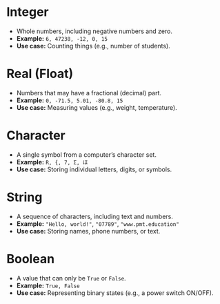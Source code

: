 # Integer
- Whole numbers, including negative numbers and zero.
- **Example:** `6, 47238, -12, 0, 15`
- **Use case:** Counting things (e.g., number of students).
# Real (Float)
- Numbers that may have a fractional (decimal) part.
- **Example:** `0, -71.5, 5.01, -80.8, 15`
- **Use case:** Measuring values (e.g., weight, temperature).
# Character
- A single symbol from a computer’s character set.
- **Example:** `R, {, 7, Σ, ほ`
- **Use case:** Storing individual letters, digits, or symbols.
# String
- A sequence of characters, including text and numbers.
- **Example:** `"Hello, world!"`, `"07789"`, `"www.pmt.education"`
- **Use case:** Storing names, phone numbers, or text.
# Boolean
- A value that can only be `True` or `False`.
- **Example:** `True, False`
- **Use case:** Representing binary states (e.g., a power switch ON/OFF).